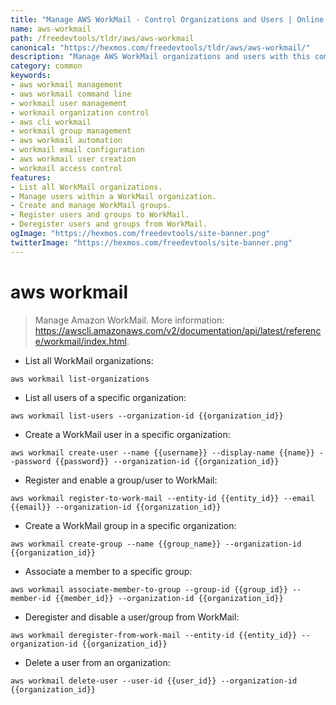 ```yaml
---
title: "Manage AWS WorkMail - Control Organizations and Users | Online Free DevTools by Hexmos"
name: aws-workmail
path: /freedevtools/tldr/aws/aws-workmail
canonical: "https://hexmos.com/freedevtools/tldr/aws/aws-workmail/"
description: "Manage AWS WorkMail organizations and users with this command-line tool. Control users, groups, and email configurations. Free online tool, no registration required."
category: common
keywords:
- aws workmail management
- aws workmail command line
- workmail user management
- workmail organization control
- aws cli workmail
- workmail group management
- aws workmail automation
- workmail email configuration
- aws workmail user creation
- workmail access control
features:
- List all WorkMail organizations.
- Manage users within a WorkMail organization.
- Create and manage WorkMail groups.
- Register users and groups to WorkMail.
- Deregister users and groups from WorkMail.
ogImage: "https://hexmos.com/freedevtools/site-banner.png"
twitterImage: "https://hexmos.com/freedevtools/site-banner.png"
---
```


# aws workmail

> Manage Amazon WorkMail.
> More information: <https://awscli.amazonaws.com/v2/documentation/api/latest/reference/workmail/index.html>.

- List all WorkMail organizations:

`aws workmail list-organizations`

- List all users of a specific organization:

`aws workmail list-users --organization-id {{organization_id}}`

- Create a WorkMail user in a specific organization:

`aws workmail create-user --name {{username}} --display-name {{name}} --password {{password}} --organization-id {{organization_id}}`

- Register and enable a group/user to WorkMail:

`aws workmail register-to-work-mail --entity-id {{entity_id}} --email {{email}} --organization-id {{organization_id}}`

- Create a WorkMail group in a specific organization:

`aws workmail create-group --name {{group_name}} --organization-id {{organization_id}}`

- Associate a member to a specific group:

`aws workmail associate-member-to-group --group-id {{group_id}} --member-id {{member_id}} --organization-id {{organization_id}}`

- Deregister and disable a user/group from WorkMail:

`aws workmail deregister-from-work-mail --entity-id {{entity_id}} --organization-id {{organization_id}}`

- Delete a user from an organization:

`aws workmail delete-user --user-id {{user_id}} --organization-id {{organization_id}}`
